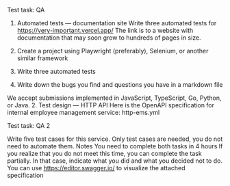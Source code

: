 Test task: QA

1. Automated tests — documentation site
   Write three automated tests for https://very-important.vercel.app/
   The link is to a website with documentation that may soon grow to hundreds of pages in
   size.

1. Create a project using Playwright (preferably), Selenium, or another similar
   framework
1. Write three automated tests
1. Write down the bugs you find and questions you have in a markdown file

We accept submissions implemented in JavaScript, TypeScript, Go, Python, or Java. 2. Test design — HTTP API
Here is the OpenAPI specification for internal employee management service:
http-ems.yml

Test task: QA 2

Write five test cases for this service.
Only test cases are needed, you do not need to automate them.
Notes
You need to complete both tasks in 4 hours
If you realize that you do not meet this time, you can complete the task partially.
In that case, indicate what you did and what you decided not to do.
You can use https://editor.swagger.io/ to visualize the attached specification
